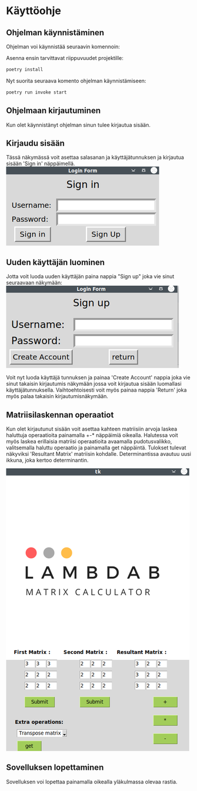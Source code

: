 # Käyttöohje

## Ohjelman käynnistäminen
Ohjelman voi käynnistää seuraavin komennoin: 

Asenna ensin tarvittavat riippuvuudet projektille:
```bash
poetry install
```
Nyt suorita seuraava komento ohjelman käynnistämiseen:
```bash
poetry run invoke start
```

## Ohjelmaan kirjautuminen
Kun olet käynnistänyt ohjelman sinun tulee kirjautua sisään.

## Kirjaudu sisään
Tässä näkymässä voit asettaa salasanan ja käyttäjätunnuksen ja kirjautua sisään 'Sign in' näppäimellä.
![kirjautuminen](./kuvat/login.png)

## Uuden käyttäjän luominen
Jotta voit luoda uuden käyttäjän paina nappia "Sign up" joka vie sinut seuraavaan näkymään: 
![register](./kuvat/register.png)

Voit nyt luoda käyttäjä tunnuksen ja painaa 'Create Account' nappia joka vie sinut takaisin kirjautumis näkymään jossa voit kirjautua sisään
luomallasi käyttäjätunnuksella. Vaihtoehtoisesti voit myös painaa nappia 'Return' joka myös palaa takaisin kirjautumisnäkymään.


## Matriisilaskennan operaatiot
Kun olet kirjautunut sisään voit asettaa kahteen matriisiin arvoja laskea haluttuja operaatioita painamalla +-* näppäimiä oikealla.
Halutessa voit myös laskea erillaisia matriisi operaatioita avaamalla pudotusvalikko, valitsemalla haluttu operaatio ja painamalla get näppäintä.
Tulokset tulevat näkyviksi 'Resultant Matrix' matriisin kohdalle. Determinantissa avautuu uusi ikkuna, joka kertoo determinantin.

![matriisisovellus](./kuvat/software2.png)

## Sovelluksen lopettaminen
Sovelluksen voi lopettaa painamalla oikealla yläkulmassa olevaa rastia.
